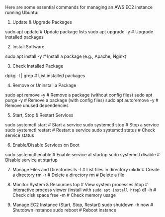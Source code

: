 Here are some essential commands for managing an AWS EC2 instance running Ubuntu:

1. Update & Upgrade Packages
   
sudo apt update          # Update package lists
sudo apt upgrade -y      # Upgrade installed packages

2. Install Software
   
sudo apt install <package-name> -y   # Install a package (e.g., Apache, Nginx)

3. Check Installed Package
   
dpkg -l | grep <package-name>   # List installed packages

4. Remove or Uninstall a Package
   
sudo apt remove <package-name> -y     # Remove a package (without config files)
sudo apt purge <package-name> -y      # Remove a package (with config files)
sudo apt autoremove -y                # Remove unused dependencies

5. Start, Stop & Restart Services
    
sudo systemctl start <service-name>   # Start a service
sudo systemctl stop <service-name>    # Stop a service
sudo systemctl restart <service-name> # Restart a service
sudo systemctl status <service-name>  # Check service status

6. Enable/Disable Services on Boot
   
sudo systemctl enable <service-name>  # Enable service at startup
sudo systemctl disable <service-name> # Disable service at startup

7. Manage Files and Directories
ls -l                   # List files in directory
mkdir <dir-name>        # Create a directory
rm -r <dir-name>        # Delete a directory
rm <file-name>          # Delete a file

8. Monitor System & Resources
top            # View system processes
htop           # Interactive process viewer (install with `sudo apt install htop`)
df -h          # Check disk space
free -m        # Check memory usage

9. Manage EC2 Instance (Start, Stop, Restart)
sudo shutdown -h now      # Shutdown instance
sudo reboot               # Reboot instance
